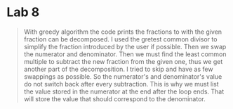 # Lab 8

> With greedy algorithm the code prints the fractions to with the given fraction can be decomposed.
I used the gretest common divisor to simplify the fraction introduced by the user if possible. Then we swap the numerator and denominator.
Then we must find the least common multiple to subtract the new fraction from the given one, thus we get another part of the decomposition.
I tried to skip and have as few swappings as possible. So the numerator's and denominator's value do not switch back after every subtraction.
This is why we must list the value stored in the numerator at the end after the loop ends. That will store the value that should correspond to the denominator.


